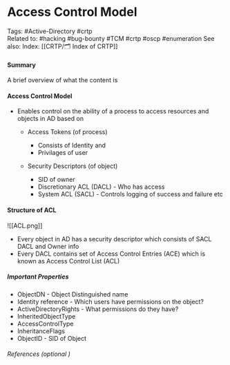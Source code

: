 # Access Control Model
Tags: #Active-Directory #crtp  
Related to: #hacking #bug-bounty #TCM #crtp #oscp #enumeration 
See also: 
Index: [[CRTP/🗂️ Index of CRTP]]

#### Summary
A brief overview of what the content is

#### Access Control Model
- Enables control on the ability of a process to access resources and objects in AD based on
	- Access Tokens (of process)
		- Consists of Identity and
		- Privilages of user

	- Security Descriptors (of object)
		- SID of owner
		- Discretionary ACL (DACL) - Who has access
		- System ACL (SACL) - Controls logging of success and failure etc

#### Structure of ACL
![[ACL.png]]
- Every object in AD has a security descriptor which consists of SACL DACL and Owner info
- Every DACL contains set of Access Control Entries (ACE) which is known as Access Control List (ACL) 

##### Important Properties
- ObjectDN - Object Distinguished name
- Identity reference - Which users have permissions on the object?
- ActiveDirectoryRights - What permissions do they have?
- InheritedObjectType
- AccessControlType
- InheritanceFlags
- ObjectID - SID of Object
###### References  (optional )